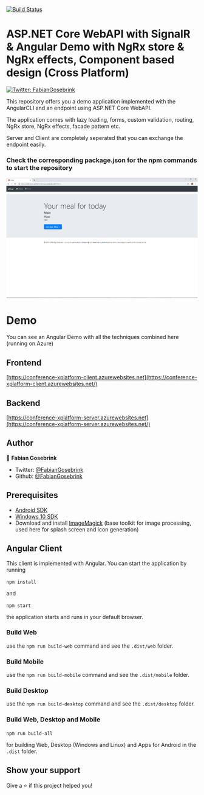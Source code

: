 [![Build Status](https://travis-ci.org/FabianGosebrink/ASPNETCore-Angular-Ngrx.svg?branch=master)](https://travis-ci.org/FabianGosebrink/ASPNETCore-Angular-Ngrx)

# ASP.NET Core WebAPI with SignalR & Angular Demo with NgRx store & NgRx effects, Component based design (Cross Platform)

<p>
  <a href="https://twitter.com/FabianGosebrink">
    <img alt="Twitter: FabianGosebrink" src="https://img.shields.io/twitter/follow/FabianGosebrink.svg?style=social" target="_blank" />
  </a>
</p>
This repository offers you a demo application implemented with the AngularCLI and an endpoint using ASP.NET Core WebAPI.

The application comes with lazy loading, forms, custom validation, routing, NgRx store, NgRx effects, facade pattern etc.

Server and Client are completely seperated that you can exchange the endpoint easily.

### Check the corresponding package.json for the npm commands to start the repository

![DemoGif](.github/screen.gif)

# Demo

You can see an Angular Demo with all the techniques combined here (running on Azure)

## Frontend

[https://conference-xplatform-client.azurewebsites.net](https://conference-xplatform-client.azurewebsites.net/)

## Backend

[https://conference-xplatform-server.azurewebsites.net](https://conference-xplatform-server.azurewebsites.net/)

## Author

👤 **Fabian Gosebrink**

- Twitter: [@FabianGosebrink](https://twitter.com/FabianGosebrink)
- Github: [@FabianGosebrink](https://github.com/FabianGosebrink)

## Prerequisites

- [Android SDK](https://developer.android.com/sdk/index.html)
- [Windows 10 SDK](https://dev.windows.com/en-us/downloads/windows-10-sdk)
- Download and install [ImageMagick](http://www.imagemagick.org/script/download.php) (base toolkit for image processing, used here for splash screen and icon generation)

## Angular Client

This client is implemented with Angular. You can start the application by running

`npm install`

and

`npm start`

the application starts and runs in your default browser.

### Build Web

use the `npm run build-web` command and see the `.dist/web` folder.

### Build Mobile

use the `npm run build-mobile` command and see the `.dist/mobile` folder.

### Build Desktop

use the `npm run build-desktop` command and see the `.dist/desktop` folder.

### Build Web, Desktop and Mobile

`npm run build-all`

for building Web, Desktop (Windows and Linux) and Apps for Android in the `.dist` folder.

## Show your support

Give a ⭐️ if this project helped you!
